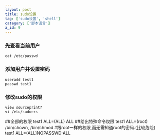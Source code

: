 ```yaml
---
layout: post
title: sudo设置
tag: ['sudo设置', 'shell']
category: ['脚本语言']
a_id: 9
---
```


### 先查看当前用户
```
cat /etc/passwd
```

### 添加用户并设置密码
```
useradd test1
passwd test1
```
### 修改sudo的权限
```
view sourceprint?
vi /etc/sudoers
```
##全部的权限
test1    ALL=(ALL)       ALL
##给出特殊命令权限
test1 ALL=(root) /bin/chown, /bin/chmod
#跟root一样的权限,而无需知道root的密码.(比较危险)
test1   ALL=(ALL)NOPASSWD:ALL
